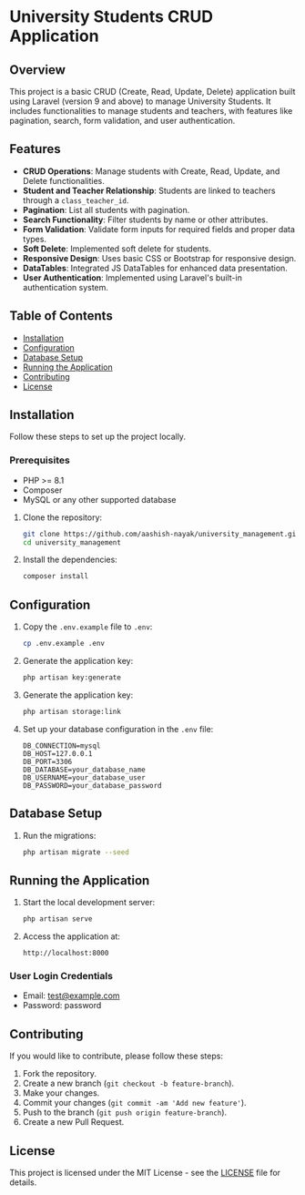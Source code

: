 # University Students CRUD Application

## Overview

This project is a basic CRUD (Create, Read, Update, Delete) application built using Laravel (version 9 and above) to manage University Students. It includes functionalities to manage students and teachers, with features like pagination, search, form validation, and user authentication.

## Features

- **CRUD Operations**: Manage students with Create, Read, Update, and Delete functionalities.
- **Student and Teacher Relationship**: Students are linked to teachers through a `class_teacher_id`.
- **Pagination**: List all students with pagination.
- **Search Functionality**: Filter students by name or other attributes.
- **Form Validation**: Validate form inputs for required fields and proper data types.
- **Soft Delete**: Implemented soft delete for students.
- **Responsive Design**: Uses basic CSS or Bootstrap for responsive design.
- **DataTables**: Integrated JS DataTables for enhanced data presentation.
- **User Authentication**: Implemented using Laravel's built-in authentication system.

## Table of Contents

- [Installation](#installation)
- [Configuration](#configuration)
- [Database Setup](#database-setup)
- [Running the Application](#running-the-application)
- [Contributing](#contributing)
- [License](#license)

## Installation

Follow these steps to set up the project locally.

### Prerequisites

- PHP >= 8.1
- Composer
- MySQL or any other supported database


1. Clone the repository:
    ```sh
    git clone https://github.com/aashish-nayak/university_management.git
    cd university_management
    ```

2. Install the dependencies:
    ```sh
    composer install
    ```

## Configuration

1. Copy the `.env.example` file to `.env`:
    ```sh
    cp .env.example .env
    ```

2. Generate the application key:
    ```sh
    php artisan key:generate
    ```

3. Generate the application key:
    ```sh
    php artisan storage:link
    ```

4. Set up your database configuration in the `.env` file:
    ```env
    DB_CONNECTION=mysql
    DB_HOST=127.0.0.1
    DB_PORT=3306
    DB_DATABASE=your_database_name
    DB_USERNAME=your_database_user
    DB_PASSWORD=your_database_password
    ```

## Database Setup

1. Run the migrations:
    ```sh
    php artisan migrate --seed
    ```

## Running the Application

1. Start the local development server:
    ```sh
    php artisan serve
    ```

2. Access the application at:
    ```
    http://localhost:8000
    ```

### User Login Credentials
- Email: test@example.com
- Password: password

## Contributing

If you would like to contribute, please follow these steps:

1. Fork the repository.
2. Create a new branch (`git checkout -b feature-branch`).
3. Make your changes.
4. Commit your changes (`git commit -am 'Add new feature'`).
5. Push to the branch (`git push origin feature-branch`).
6. Create a new Pull Request.

## License

This project is licensed under the MIT License - see the [LICENSE](LICENSE) file for details.